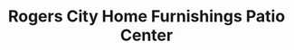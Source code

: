 ---
title: "Rogers City Home Furnishings Patio Center"
url: /rogers-city/rogers-city-home-furnishings-patio-center/
shop: Möbel
---